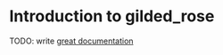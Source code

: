 # Introduction to gilded_rose

TODO: write [great documentation](http://jacobian.org/writing/what-to-write/)
